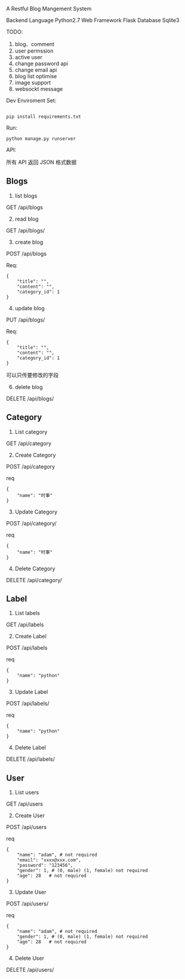 A Restful Blog Mangement System

Backend Language
    Python2.7
Web Framework
    Flask
Database
    Sqlite3

TODO:
1. blog、comment
2. user permssion
3. active user
4. change password api
5. change email api
6. blog list optimise
7. image support
8. websockt message

Dev Enviroment Set:
```

pip install requirements.txt
```

Run:
```
python manage.py runserver
```



API:

所有 API 返回 JSON 格式数据

## Blogs

1. list blogs

GET /api/blogs

2. read blog

GET /api/blogs/<id>

3. create blog

POST /api/blogs

Req:

```
{
    "title": "",
    "content": "",
    "category_id": 1
}
```

4. update blog

PUT /api/blogs/<id>

Req:

```
{
    "title": "",
    "content": "",
    "category_id": 1
}
```

可以只传要修改的字段


6. delete blog

DELETE /api/blogs/<id>

## Category

1. List category

GET /api/category

2. Create Category

POST /api/category

req
```
{
    "name": "时事"
}
```

3. Update Category

POST /api/category/<id>

req
```
{
    "name": "时事"
}
```

4. Delete Category

DELETE /api/category/<id>


## Label

1. List labels

GET /api/labels

2. Create Label

POST /api/labels

req
```
{
    "name": "python"
}
```

3. Update Label

POST /api/labels/<id>

req
```
{
    "name": "python"
}
```

4. Delete Label

DELETE /api/labels/<id>


## User

1. List users

GET /api/users

2. Create User

POST /api/users

req
```
{
    "name": "adam", # not required
    "email": "xxxx@xxx.com",
    "password": "123456",
    "gender": 1, # (0, male) (1, female) not required
    "age": 28   # not required
}
```

3. Update User

POST /api/users/<id>

req
```
{
    "name": "adam", # not required
    "gender": 1, # (0, male) (1, female) not required
    "age": 28   # not required
}
```

4. Delete User

DELETE /api/users/<id>




